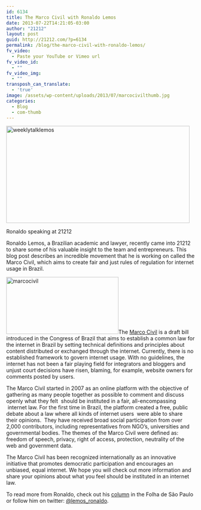 ```yaml
---
id: 6134
title: The Marco Civil with Ronaldo Lemos
date: 2013-07-22T14:21:05-03:00
author: "21212"
layout: post
guid: http://21212.com/?p=6134
permalink: /blog/the-marco-civil-with-ronaldo-lemos/
fv_video:
  - Paste your YouTube or Vimeo url
fv_video_id:
  - ""
fv_video_img:
  - ""
transposh_can_translate:
  - 'true'
image: /assets/wp-content/uploads/2013/07/marcocivilthumb.jpg
categories:
  - Blog
  - com-thumb
---
```

<div id="attachment_6462" style="width: 500px" class="wp-caption aligncenter">
  <a href="http://21212.com/assets/wp-content/uploads/2013/07/weeklytalklemos.jpg"><img aria-describedby="caption-attachment-6462" class=" wp-image-6462 " alt="weeklytalklemos" src="{{ site.url }}/assets/wp-content/uploads/2013/07/weeklytalklemos.jpg" width="490" height="259" srcset="{{ site.url }}/assets/wp-content/uploads/2013/07/weeklytalklemos.jpg 700w, {{ site.url }}/assets/wp-content/uploads/2013/07/weeklytalklemos-300x158.jpg 300w" sizes="(max-width: 490px) 100vw, 490px" /></a>

  <p id="caption-attachment-6462" class="wp-caption-text">
    Ronaldo speaking at 21212
  </p>
</div>

<p dir="ltr">
  Ronaldo Lemos, a Brazilian academic and lawyer, recently came into 21212 to share some of his valuable insight to the team and entrepreneurs. This blog post describes an incredible movement that he is working on called the Marco Civil, which aims to create fair and just rules of regulation for internet usage in Brazil.
</p>

[<img class="size-medium wp-image-6459 alignleft" alt="marcocivil" src="{{ site.url }}/assets/wp-content/uploads/2013/07/marcocivil-300x152.jpg" width="300" height="152" srcset="{{ site.url }}/assets/wp-content/uploads/2013/07/marcocivil-300x152.jpg 300w, {{ site.url }}/assets/wp-content/uploads/2013/07/marcocivil.jpg 620w" sizes="(max-width: 300px) 100vw, 300px" />](http://21212.com/assets/wp-content/uploads/2013/07/marcocivil.jpg)The [Marco Civil](http://marcocivil.com.br/) is a draft bill introduced in the Congress of Brazil that aims to establish a common law for the internet in Brazil by setting technical definitions and principles about content distributed or exchanged through the internet. Currently, there is no established framework to govern internet usage. With no guidelines, the internet has not been a fair playing field for integrators and bloggers and unjust court decisions have risen, blaming, for example, website owners for comments posted by users.

The Marco Civil started in 2007 as an online platform with the objective of gathering as many people together as possible to comment and discuss openly what they felt  should be instituted in a fair, all-encompassing  internet law. For the first time in Brazil, the platform created a free, public debate about a law where all kinds of internet users  were able to share their opinions.  They have received broad social participation from over 2,000 contributors, including representatives from NGO’s, universities and governmental bodies. The themes of the Marco Civil were defined as: freedom of speech, privacy, right of access, protection, neutrality of the web and government data.

The Marco Civil has been recognized internationally as an innovative initiative that promotes democratic participation and encourages an unbiased, equal internet. We hope you will check out more information and share your opinions about what you feel should be instituted in an internet law.

To read more from Ronaldo, check out his [column](http://www1.folha.uol.com.br/colunas/ronaldolemos/) in the Folha de São Paulo or follow him on twitter: [@lemos_ronaldo](https://twitter.com/lemos_ronaldo).

&nbsp;

&nbsp;

&nbsp;

&nbsp;

&nbsp;

&nbsp;